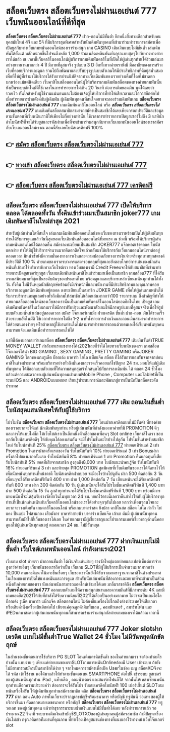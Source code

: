 # สล็อตเว็บตรง สล็อตเว็บตรงไม่ผ่านเอเย่นต์ 777  เว็บพนันออนไลน์ที่ดีที่สุด

**สล็อตเว็บตรง สล็อตเว็บตรงไม่ผ่านเอเย่นต์ 777** ฝาก-ถอนไม่มีขั้นต่ำ  อีกหนึ่งสิ่งทางเลือกสำหรับคนยุคสมัยใหม่ 4จี และ 5จี ที่มีบริการสุดพิเศษสำหรับนักเดิมพันทุกคนที่เข้ามาร่วมทำรายการสมัครเพื่อเปิดยูสกับทางเว็บเกมพนันออนไลน์ของเราร่วมสนุก เกม CASINO  เติมเงินแบบไม่มีขั้นต่ำ เล่นเดิมพันได้ตั้งแต่ หลักหน่วยขึ้นไปจนถึงหลัก 1,000 ร่วมเพลิดเพลินบันเทิงอุราแบบสุดๆไปกับทางทางค่ายเราได้แล้ว ณ เวลานี้เว็บคาสิโนออนไลน์ผู้บริการเกมเดิมพันคาสิโนที่เปิดให้ผู้เล่นทุกท่านได้ร่วมเล่นมาอย่างยาวนานมากกว่า 4 ปี มีภาพที่ดูสมจริง รูปแบบ 3 D
อีกทั้งทางค่ายเรายังมี มืออาชีพของการสร้างเว็บที่คอยบริการและดูแล  รวมไปถึงพัฒนาและปรับปรุงรูปแบบตัวเกมให้มีประสิทธิภาพที่ดีอยู่สม่ำเสมอ เพื่อที่ให้ผู้ที่เข้ามาใช้บริการได้รับการปรนนิบัติจากทางเว็บเดิมพันของเราอย่างเต็มที่โดยไม่ขาดตกบกพร่องแม้แต่นิดเดียว เว็บคาสิโนสล็อตออนไลน์ผู้ให้บริการเกมเดิมพันสล็อตของทางค่ายเกมพันนั้นยังเป็นระบบอัตโนมัติใช้เวลาในการทำรายการไม่เกิน 20 วินาที ต่อการเติมยอดเงิน พูดได้เลยว่ารวดเร็ว ทันใจสำหรับผู้ใช้งานแน่นอนและไม่ต้องแจ้งผู้ให้บริการที่ทำให้เสียเวลาและโอกาสอีกต่อไปเมื่อทำรายการฝากตังค์กับผู้เดิมพัน
ผู้เดิมพันทุกคนที่สนใจอยากจะลองร่วมเดิมพันเกม **สล็อตเว็บตรง สล็อตเว็บตรงไม่ผ่านเอเย่นต์ 777** เกมเดิมพันคาสิโนออนไลน์ หรือ ***สล็อตเว็บตรง สล็อตเว็บตรงไม่ผ่านเอเย่นต์ 777*** เกมเดิมพันสล็อตสมาชิกสามารถสมัครเป็นสมาชิกได้เลยเพียงกรอกประวัติและข้อมูลตามขั้นตอนที่เว็บพนันเรามีให้เพียงไม่กี่อย่างเท่านั้น ใช้เวลาการทำรายการเปิดยูสเซอร์ไม่ถึง 3 นาทีนักล่าโบนัสฟรีก็จะได้รับยูสและรหัสผ่านเพื่อที่จะเข้ามาร่วมสนุกกับทางเว็บเกมพนันออนไลน์ของเราสมัครกับเว็บเกมออนไลน์เราณ ตอนนี้รับเลยโบนัสเครดิตฟรี 100%

## 👉 [สมัคร สล็อตเว็บตรง สล็อตเว็บตรงไม่ผ่านเอเย่นต์ 777](https://archa888.com/)
## 👉 [ทางเข้า สล็อตเว็บตรง สล็อตเว็บตรงไม่ผ่านเอเย่นต์ 777](https://archa888.com/)
## 👉 [สล็อตเว็บตรง สล็อตเว็บตรงไม่ผ่านเอเย่นต์ 777 เครดิตฟรี](https://archa888.com/)

## สล็อตเว็บตรง สล็อตเว็บตรงไม่ผ่านเอเย่นต์ 777 เปิดให้บริการตลอด ได้ตลอดทั้งวัน ทั้งคืนเข้าร่วมมาเป็นสมาชิก joker777 เกมเดิมพันคาสิโนใหม่ล่าสุด 2021

สำหรับผู้เล่นท่านใดที่สนใจ เล่นเกมเดิมพันสล็อตออนไลน์ของเว็บของทางเราพร้อมเปิดให้ผู้เดิมพันทุกท่านได้รับการดูแลแล้ววันนี้สุดยอดเว็บเดิมพันสล็อตออนไลน์ที่มาแรง ณ ช่วงนี้ พร้อมให้บริการผู้เล่นเกมพนันออนไลน์ได้ตลอดคืน สมัครลงทะเบียนเป็นสมาชิก JOKER777 แจ๊กพอตเข้าตลอด โบนัสแตกง่าย ทำให้มีผู้ใช้บริการจำนวนมากติดอกติดใจแล้วกลับมาใช้บริการกับเว็บเกมออนไลน์เราต่ออยู่ตลอดเวลา มิหนำซ้ำยังมีความมั่นคงทางการเงินและความปลอดภัยทางการเงินจ่ายจริงทุกบาททุกสตางค์มีประวัติดี 100 % ค่ายเกมของเราครบวงจรและครอบคลุมที่สุดและยังตอบโจทย์การเล่นของนักเล่นพนันที่เข้ามาใช้บริการกับทางเว็บไซต์เรา
ทางเว็บของเรามี Credit Freeแจกให้กับสมาชิกที่เข้ามาทำรายการเปิดยูสเซอร์ทุกยูส เว็บเกมเดิมพันพนันคาสิโนเข้าร่วมมาเพื่อเป็นสมาชิก เกมสล็อต777 ที่ได้รับกระแสนิยมมากที่สุดเป็นระดับต้นๆของประเทศไทย พร้อมดูแลและบริการเหล่าเซียนพนันทุกท่านได้ทั้งวัน ทั้งคืน ไม่มีวันหยุดนักขัตฤกษ์พร้อมยังมีเจ้าหน้าที่และพนักงานที่มีประสิทธิภาพและคุณภาพคอยบริการและดูแลนักเดิมพันอยู่ตลอด ลงทะเบียนเป็นสมาชิก JOKER GAME เพื่อให้ผู้เล่นเกมพนันได้รับการบริการและดูแลอย่างทั่วถึงมีเกมให้สมาชิกได้เลือกเล่นมากกว่า100 รายการเกม
สิ่งสำคัญที่ทำให้ค่ายเกมสล็อตออนไลน์ของเว็บของเรานั้นเป็นเกมเดิมพันคาสิโนออนไลน์ยอดฮิตในไทย เปิดยูส  เกมเดิมพันพนันคาสิโนเว็บเกมเราได้มีการปรับปรุงและพัฒนาตัวเกมให้มีภาพรูปแบบที่ดูสมจจริงเพื่อให้รูปแบบตัวเกมนั้นน่าเล่นอยู่ตลอดเวลา สมัคร โจ๊กเกอร์เกมมิ่ง ฝากเครดิต ขั้นต่ำ ฝาก-ถอน เงินได้รวดเร็วด้วยระบบอัตโนมัติ ใช้เวลาทำรายการไม่ถึง 1-2 นาทีทั้งรายการฝากเงินและถอนเงินสามารถทำรายการได้ด้วยตนเองง่ายๆ หรือถ้าหากผู้ใช้งานท่านใดไม่สามารถทำรายการถอนด้วยตนเองได้เซียนพนันทุกคนสามารถแจ้งแอดมินเพื่อทำรายการถอนให้ได้

นาทีนี้ต้องบอกเลยว่าเกมสล็อต **สล็อตเว็บตรง สล็อตเว็บตรงไม่ผ่านเอเย่นต์ 777** เติมเงินขั้นต่ำTRUE MONEY WALLET กำลังมาแรงแซงทางโค้ง2021เลยก็ว่าได้โดยทางเว็บพนันของเรา เกมสล็อตโจ๊กเกอร์ได้นำ BIG GAMING , SEXY GAMING , PRETTY GAMING หรือJOKER GAMING โลกของเกมรูเล็ต  ป๊อกเด้ง บาคาร่า ไฮโล แบ็กแจ๊ค สล็อต ที่ได้รับการยอมรับจากจากบ่อนคาสิโนต่างประเทศ พร้อมบริการอย่างทั่วถึงมั่นคงและรวดเร็วคอยแก้ไขปัญหา 24 ชม. มอบให้แก่ผู้เดิมพันทุกคน ได้มีออกแบบตัวเกมที่ให้ความสนุกสุดเร้าใจสนุกไปกับการลงเดิมพัน ได้ ตลอด 24 ชั่วโมง แล้วแต่ความสะดวกของผู้เล่นพนันทุกคนผ่านบนMobile Phone , Computer และTabletที่เป็นระบบIOS และ ANDROIDแบบพกพา เรียนรู้ประสบการณ์และพัฒนาสู่การเป็นนักปั่นสล็อตระดับประเทศ

## สล็อตเว็บตรง สล็อตเว็บตรงไม่ผ่านเอเย่นต์ 777 เติม ถอนเงินขั้นต่ำ โบนัสสุดแสนพิเศษให้กับผู้ใช้บริการ

โปรโมชั่น **สล็อตเว็บตรง สล็อตเว็บตรงไม่ผ่านเอเย่นต์ 777** โอนฝากเครดิตแบบไม่มีขั้นต่ำ ที่ทางค่ายของเราอยากจะให้แก่  นักเดิมพันทุกท่าน หรือผู้เล่นพนันที่กำลังมองหาค่ายที่มี  PROMOTION ดีๆ และการให้แบบไม่กั๊ก ให้เว็บไซต์เราเป็นอีกหนึ่งตัวเลือกของเพื่อนๆ Slot online เว็บคาสิโนเรา ขอบอกกับโบนัสเครดิตดีๆ ให้กับคุณได้ลองเล่นกัน จะมีโปรโมชั่นอะไรบ้างไปดูกัน
โปรโมชั่นสำหรับสมาชิกใหม่ รับโบนัสทันที 25% [สล็อตเว็บตรง สล็อตเว็บตรงไม่ผ่านเอเย่นต์ 777](https://archa888.com/) ทำยอดเทิร์นแค่ 2 เท่า
 Promotion ในการฝากครั้งแรกของวัน รับโบนัสทันที 10% ทำยอดเทิร์นแค่ 3 เท่า
Bonusฝากครั้งต่อไปของฝากครั้งแรก รับโบนัสทันที 8% ทำยอดเทิร์นแค่ 1 เท่า
 Promotion คืนยอดทุนที่เสีย รับโบนัสทันที 5% ยอดที่เสียจากสมาชิก สูงสุดถึง8,000 บาท
โบนัสแนะนำคนรู้จัก รับโบนัสทันที 16% ทำยอดเทิร์นแค่ 3 เท่า
และท้ายสุด PROMOTION สุดพิเศษที่เว็บเดิมพันของเราได้จัดหาไว้ให้เพื่อนักพนันทุกท่านที่หน้าตาดี โบนัสเครดิตฝากบ่อย จะมีอะไรบ้างไปดูกัน
ฝาก 500 ติดต่อกัน 3 วัน เพื่อนๆจะได้รับเครดิตฟรีทันที 400 บาท
ฝาก 1,000 ติดต่อกัน 7 วัน เซียนพนันจะได้รับเครดิตฟรีทันที 800 บาท
ฝาก 300 ติดต่อกัน 10 วัน ผู้เล่นพนันจะได้รับโปรโมชั่นเครดิตฟรีทันที 1,400 บาท
ฝาก 500 ติดต่อกัน 15 วัน ลูกค้าทุกท่านจะได้รับโปรโมชั่นเครดิตฟรีทันที 1,900 บาท
พร้อมมีการแทงพนันที่จะได้ลุ้นรับรางวัลบิ๊กวินในทุกเวลา 24 ชม. บอกไว้ตรงนี้เลยว่าคืนกำไรให้กับผู้ใช้บริการทุกท่านที่เป็นนักเล่นพนันกับเว็บคาสิโนออนไลน์ของเราได้อย่างจุกๆกันไปเลย หากว่าเพื่อนๆสนใจและอยากจะวางเดิมพัน เกมคาสิโนออนไลน์ หรือเกมบาคาร่าสด ยิงปลา คาสิโนสด สล็อต ไฮโล กำถั่ว ไพ่แคง ปั่นแปะ ไพ่สามกอง เสือมังกร บาคาร่าสายฟ้า บาคาร่า แบ็คแจ๊ค เก้าเก ดัมมี่ ผู้เล่นพนันทุกคนสามารถสัมผัสไปที่เว็บของเราได้เลย ในค่ายเกมเรามีผู้เชี่ยวชาญและโปรแกรมเมอร์เชี่ยวชาญด้านนี้คอยดูแลให้ผู้เล่นพนันทุกคนอยู่ ตลอดเวลา 24 ชม. ไม่มีวันหยุด

## สล็อตเว็บตรง สล็อตเว็บตรงไม่ผ่านเอเย่นต์ 777 ฝากเงินแบบไม่มีขั้นต่ำ  เว็บไซต์เกมพนันออนไลน์ กำลังมาแรง2021

เว็บเกม slot ค่ายเรา ฝากถอนขั้นต่ำ ได้เงินจริงเล่นง่ายๆ รางวัลใหญ่แตกบ่อยและเปอร์เซ็นต์การจ่ายสูงกว่าค่ายอื่นๆ เว็บพนันของเราถือว่าเป็น เว็บเกม SLOTที่มีผู้ใช้บริการเป็นจำนวนมากมากกว่า 10,000 คนและมีแนวโน้มจะขึ้นเรื่อยๆ เว็บของเรานั้นยังได้รับจากมาตราฐานจากคาสิโนต่างประเทศในเรื่องของการเปิดให้แทงพนันและการดูแล สำหรับนักเล่นพนันที่ต้องการและอยากที่จะเข้ามาเป็นส่วนหนึ่งกับค่ายเกมของเรา นักเล่นพนันสามารถแอดไลน์เข้ามาได้เลย
	มาลิ้มรสชาติถึง **สล็อตเว็บตรง สล็อตเว็บตรงไม่ผ่านเอเย่นต์ 777** ออกแบบตัวเกมให้ความสนุกสนานและความมันส์ที่มีภาพระดับ 4K และมีเกมยอดฮิต2021ให้กับที่กำลังได้รับความนิยมปี2021ได้เลือกปั่นอย่างมากมาย  ไม่ว่าจะเป็นเกมไฮโล ป๊อกเด้ง รูเล็ต บาคาร่า แบ็กแจ๊ค สล็อตออนไลน์ ไม่ต้องขึ้นเครื่องไปไกลถึงต่างประเทศให้เสียเวลา หรือเสียค่านั่งเครื่องบินอีกต่อไป เพียงแค่คุณลูกค้ามีแท็บเลต , คอมพิวเตอร์ , สมาร์ทโฟน และ iPEDพกพาสะดวกผู้เล่นเกมพนันทุกคนก็สามารถเข้ามาร่วมสนุกกัลค่ายเกมของเราได้แล้วณ เวลานี้

## สล็อตเว็บตรง สล็อตเว็บตรงไม่ผ่านเอเย่นต์ 777 Joker slotฝากเครดิต แบบไม่มีขั้นต่ำTrue Wallet 24 ชั่วโมง ไม่มีวันหยุดนักขัตฤกษ์

ในส่วนของขั้นตอนการใช้บริการ PG SLOT โอนเติมเครดิตขั้นต่ำ ของในค่ายเกมเรา จะต้องทำอะไรบ้างนั้น แบบง่าย ๆ เพียงแค่ค่ายเกมของเราSLOTเกมการพนันOnlineต้องมี User เข้าระบบ ถ้ายังไม่มีสามารถสมัครเป็นสมาชิกได้ง่าย ๆ จากโหมดการสมัครเพื่อเปิด Userในช่อง เมนู สล็อตXOจึงจะได้ รหัส เข้าใช้งาน พอได้มาแล้วให้ทำตามขั้นตอนบน SMARTPHONE ต่อไปนี้
เข้าระบบ ยูสเซอร์  ของผู้เล่นพนันทุกท่าน iPad , แท็บเล็ต , คอมพิวเตอร์ และสมาร์ทโฟนก็ได้
จากนั้นให้เหล่าเซียนพนันทุกท่านเลือกความประสงค์ว่า ต้องการจะได้รับโปร รับเลยเครดิตโบนัสฟรี 100 เปอร์เซ็นต์  SLOTเกมพนันหรือไม่รับ
ให้ผู้เดิมพันทุกท่านสมัครสมาชิก คลิก **สล็อตเว็บตรง สล็อตเว็บตรงไม่ผ่านเอเย่นต์ 777** ฝาก ถอน Auto ภาพในเว็บจะปรากฏเลขบัญชีพร้อมธนาคาร หรือบัญชี ทรูมันนี่ วอเลท ของผู้ให้บริการขึ้นมา
คัดลอกหมายเลขธนาคาร หรือบัญชี **สล็อตเว็บตรง สล็อตเว็บตรงไม่ผ่านเอเย่นต์ 777** ทรูวอเลท ของผู้เล่นทุกคน แล้วทำธุรกรรมระบบฝากเงินแบบไม่มีขั้นต่ำได้เลย
หลังทำรายการแล้ว รอประมาณ22 วินาที ระบบจะเติมเงินเข้าบัญชีSLOTXOของผู้เล่นทุกคนผู้สมัครสมาชิก
ถ้ามีปัญหาเรื่องเงินไม่เข้า กรุณาติดต่อทีมงานที่คุณภาพ ที่ทำเรื่องเปิดยูสผ่านช่องทางที่แนบเอาไว้ทางหน้าเว็บโจ๊กเกอร์ slot


